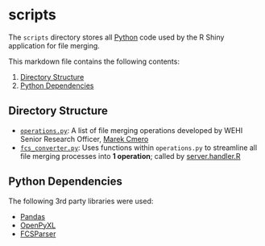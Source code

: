 # scripts

The `scripts` directory stores all [Python](https://docs.python.org/3/) code used by the R Shiny application for file merging.

This markdown file contains the following contents:
1. [Directory Structure](#directory-structure)
2. [Python Dependencies](#python-dependencies)

## Directory Structure
- [`operations.py`](./operations.py): A list of file merging operations developed by WEHI Senior Research Officer, [Marek Cmero](https://github.com/WEHIGenomicsRnD/celseq-sample-sheet-generator)
- [`fcs_converter.py`](./fcs_converter.py): Uses functions within `operations.py` to streamline all file merging processes into **1 operation**; called by [server.handler.R](../R/server.handler.R)

## Python Dependencies
The following 3rd party libraries were used:
- [Pandas](https://pandas.pydata.org/)
- [OpenPyXL](https://openpyxl.readthedocs.io/en/stable/)
- [FCSParser](https://pypi.org/project/fcsparser/)

